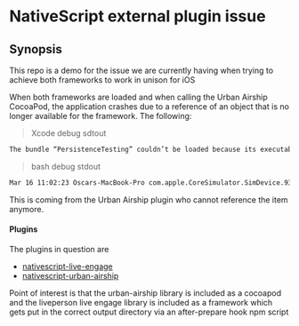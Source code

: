 # NativeScript external plugin issue
## Synopsis
This repo is a demo for the issue we are currently having when trying to achieve both frameworks to work in unison for iOS

When both frameworks are loaded and when calling the Urban Airship CocoaPod, the application crashes due to a reference of an object that is no longer available for the framework. The following:

> Xcode debug sdtout
```bash
The bundle “PersistenceTesting” couldn’t be loaded because its executable couldn’t be located.
```

> bash debug stdout  
```bash
Mar 16 11:02:23 Oscars-MacBook-Pro com.apple.CoreSimulator.SimDevice.93AAB200-A581-4BE4-BEC0-4360B1FA74FB.launchd_sim[95792] (UIKitApplication:org.nativescript.frameworkissuedemo[0x93fc][73825]): Service exited due to Segmentation fault: 11
```

This is coming from the Urban Airship plugin who cannot reference the item anymore.

#### Plugins
The plugins in question are

- [nativescript-live-engage](https://github.com/Essent/nativescript-live-engage)
- [nativescript-urban-airship](https://github.com/Essent/nativescript-urban-airship)

Point of interest is that the urban-airship library is included as a cocoapod and the liveperson live engage library is included as a framework which gets put in the correct output directory via an after-prepare hook npm script

